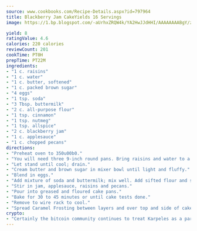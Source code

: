 ```yaml
---
source: www.cookbooks.com/Recipe-Details.aspx?id=797964
title: Blackberry Jam CakeYields 16 Servings  
image: https://1.bp.blogspot.com/-aUrhxZRQW4k/YA2HwJJdHHI/AAAAAAAABgY/z2R8OXCxqDoBQtRn-q-fHG8g9_G4G1HBwCLcBGAsYHQ/s320/13.png

yield: 8
ratingValue: 4.6
calories: 220 calories
reviewCount: 201
cookTime: PT0H
prepTime: PT22M
ingredients:
- "1 c. raisins"
- "1 c. water"
- "1 c. butter, softened"
- "1 c. packed brown sugar"
- "4 eggs"
- "1 tsp. soda"
- "3 Tbsp. buttermilk"
- "2 c. all-purpose flour"
- "1 tsp. cinnamon"
- "1 tsp. nutmeg"
- "1 tsp. allspice"
- "2 c. blackberry jam"
- "1 c. applesauce"
- "1 c. chopped pecans"
directions:
- "Preheat oven to 350u00b0."
- "You will need three 9-inch round pans. Bring raisins and water to a boil in saucepan."
- "Let stand until cool; drain."
- "Cream butter and brown sugar in mixer bowl until light and fluffy."
- "Blend in eggs."
- "Add mixture of soda and buttermilk; mix well. Add sifted flour and spices; mix well."
- "Stir in jam, applesauce, raisins and pecans."
- "Pour into greased and floured cake pans."
- "Bake for 30 to 45 minutes or until cake tests done."
- "Remove to wire rack to cool."
- "Spread Caramel Frosting between layers and over top and side of cake."
crypto:
- "Certainly the bitcoin community continues to treat Karpeles as a pariah."
---
```

